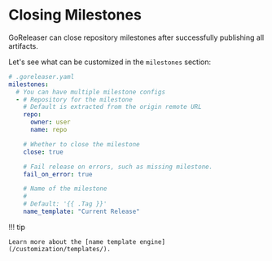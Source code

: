 # Closing Milestones

GoReleaser can close repository milestones after successfully publishing all
artifacts.

Let's see what can be customized in the `milestones` section:

```yaml
# .goreleaser.yaml
milestones:
  # You can have multiple milestone configs
  - # Repository for the milestone
    # Default is extracted from the origin remote URL
    repo:
      owner: user
      name: repo

    # Whether to close the milestone
    close: true

    # Fail release on errors, such as missing milestone.
    fail_on_error: true

    # Name of the milestone
    #
    # Default: '{{ .Tag }}'
    name_template: "Current Release"
```

!!! tip

    Learn more about the [name template engine](/customization/templates/).
